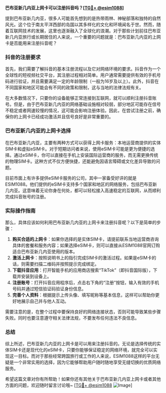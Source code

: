 **巴布亚新几内亚上网卡可以注册抖音吗？[[TG💪+ @esim1088](https://t.me/s/esim1088)]**

提到巴布亚新几内亚，很多人可能首先想到的是热带雨林、神秘部落和独特的自然风光。这个位于南太平洋西部的岛国以其多样化的文化和环境闻名于世。然而，随着互联网技术的发展，这里也逐渐融入了全球化的浪潮。对于那些计划前往巴布亚新几内亚旅行或长期居住的人来说，一个重要的问题就是：巴布亚新几内亚的上网卡是否能用来注册抖音呢？

### 抖音的注册要求

首先，我们需要了解抖音的基本注册流程以及它对网络环境的要求。抖音作为一个全球性的短视频社交平台，其注册过程相对简单。用户通常需要提供有效的手机号码进行验证，并且需要满足一定的年龄限制（一般为16岁及以上）。此外，抖音在不同国家和地区可能会有不同的政策和限制，这与当地的法律法规有关。

在大多数情况下，只要你的设备能够正常连接到互联网，就可以顺利注册抖音账号。但是，由于巴布亚新几内亚的网络基础设施相对较弱，部分地区可能存在信号不稳定或者网速较慢的情况，这可能会影响注册体验。因此，在尝试注册之前，确保你的上网卡已经成功激活并且信号良好是非常重要的。

### 巴布亚新几内亚的上网卡选择

在巴布亚新几内亚，主要有两种方式可以获得上网卡服务：本地运营商提供的实体SIM卡和虚拟eSIM卡。对于短期访问者来说，使用eSIM卡可能是更为便捷的选择。通过eSIM卡，你可以直接在手机上安装国际运营商的服务，而无需更换传统的物理SIM卡。这种方式不仅方便快捷，还能避免因语言障碍或文化差异导致的问题。

目前市面上有许多提供eSIM卡服务的公司，其中一家备受好评的就是ESIM1088。他们提供的eSIM卡支持多个国家和地区的网络服务，包括巴布亚新几内亚。这意味着无论你身在何处，都可以轻松接入高速稳定的互联网，从而顺利完成抖音账号的注册。

### 实际操作指南

那么，具体应该如何利用巴布亚新几内亚的上网卡来注册抖音呢？以下是简单的步骤：

1. **购买合适的上网卡**：如果你选择的是实体SIM卡，请提前联系当地运营商咨询具体的套餐和服务内容；如果选择eSIM卡，则可以直接从ESIM1088官网订购适合巴布亚新几内亚使用的版本。
2. **激活上网卡**：按照说明书上的指引完成SIM卡的激活过程。如果是eSIM卡的话，则需要扫描二维码并按照提示完成绑定。
3. **下载抖音应用**：打开智能手机的应用商店搜索“TikTok”（即抖音国际版），下载并安装到设备上。
4. **注册账号**：打开抖音应用程序后，点击右下角的“注册”按钮，输入有效的手机号码并通过短信验证码验证身份信息。
5. **完善个人资料**：根据提示上传头像、填写昵称等基本信息，这样可以帮助你更好地展示自己并与他人互动。

需要注意的是，在整个过程中要保持良好的网络连接状态，否则可能导致某些步骤失败。同时也要注意遵守相关法律法规，不要发布任何违法不良信息。

### 总结

综上所述，巴布亚新几内亚的上网卡是可以用来注册抖音的。无论是选择传统的实体SIM卡还是现代化的eSIM卡，只要你能够保证稳定的网络环境，就完全可以实现这一目标。而对于那些经常跨国旅行或工作的人来说，ESIM1088这样的平台无疑是一个非常实用的选择，因为它能够帮助用户随时随地享受无缝切换的优质网络服务。

希望这篇文章对你有所帮助！如果你还有其他关于巴布亚新几内亚上网卡或者其他方面的问题，欢迎随时留言讨论哦~ [[TG💪+ @esim1088](https://t.me/s/esim1088) ![Image](https://i.postimg.cc/4NQfJmqS/Snipaste-2025-05-13-00-14-12.png)]